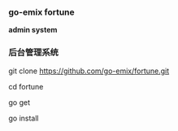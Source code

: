 ### go-emix fortune

**admin system**

### 后台管理系统

git clone https://github.com/go-emix/fortune.git

cd fortune

go get

go install